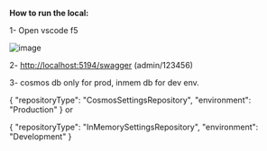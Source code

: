 **How to run the local:**

1- Open vscode f5

![image](https://github.com/user-attachments/assets/ccfd9b56-37c1-4004-b97b-14f1317ab11c)

2- [http://localhost:5194/swagger](http://localhost:5194/swagger/index.html) (admin/123456)

3- cosmos db only for prod, inmem db for dev env.

{
  "repositoryType": "CosmosSettingsRepository",
  "environment": "Production"
} or

{
  "repositoryType": "InMemorySettingsRepository",
  "environment": "Development"
}


